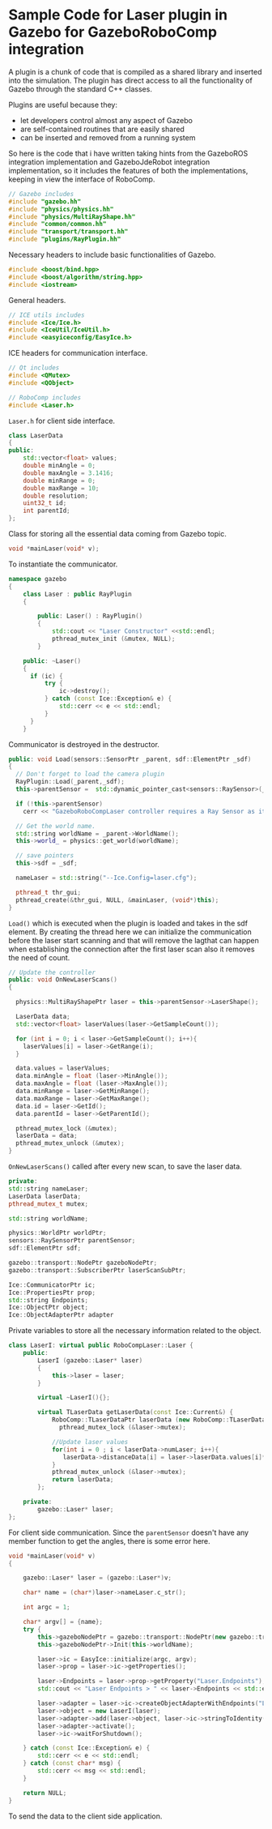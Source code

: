 # Sample Code for Laser plugin in Gazebo for GazeboRoboComp integration

A plugin is a chunk of code that is compiled as a shared library and inserted into the simulation.
The plugin has direct access to all the functionality of Gazebo through the standard C++ classes.

Plugins are useful because they:

* let developers control almost any aspect of Gazebo
* are self-contained routines that are easily shared
* can be inserted and removed from a running system

So here is the code that i have written taking hints from the GazeboROS integration implementation and GazeboJdeRobot 
integration implementation, so it includes the features of both the implementations, keeping in view the interface of 
RoboComp.

```cpp
// Gazebo includes
#include "gazebo.hh"
#include "physics/physics.hh"
#include "physics/MultiRayShape.hh"
#include "common/common.hh"
#include "transport/transport.hh"
#include "plugins/RayPlugin.hh"
```
Necessary headers to include basic functionalities of Gazebo.
```cpp
#include <boost/bind.hpp>
#include <boost/algorithm/string.hpp>
#include <iostream>
```
General headers.
```cpp
// ICE utils includes
#include <Ice/Ice.h>
#include <IceUtil/IceUtil.h>
#include <easyiceconfig/EasyIce.h>
```
ICE headers for communication interface.
```cpp
// Qt includes
#include <QMutex>
#include <QObject>

// RoboComp includes
#include <Laser.h>

```
`Laser.h` for client side interface.

```cpp
class LaserData
{
public:
    std::vector<float> values;
    double minAngle = 0;
    double maxAngle = 3.1416;
    double minRange = 0;
    double maxRange = 10;
    double resolution;
    uint32_t id;
    int parentId;
};
```
Class for storing all the essential data coming from Gazebo topic.
```cpp
void *mainLaser(void* v);
```
To  instantiate the communicator.
```cpp
namespace gazebo
{
    class Laser : public RayPlugin
  	{

		public: Laser() : RayPlugin()
		{
			std::cout << "Laser Constructor" <<std::endl;
			pthread_mutex_init (&mutex, NULL);
		}

    public: ~Laser()
    {
      if (ic) {
          try {
              ic->destroy();
          } catch (const Ice::Exception& e) {
              std::cerr << e << std::endl;
          }
      }
    }

```
Communicator is destroyed in the destructor.
```cpp
public: void Load(sensors::SensorPtr _parent, sdf::ElementPtr _sdf)
{
  // Don't forget to load the camera plugin
  RayPlugin::Load(_parent,_sdf);
  this->parentSensor =  std::dynamic_pointer_cast<sensors::RaySensor>(_parent);

  if (!this->parentSensor)
    cerr << "GazeboRoboCompLaser controller requires a Ray Sensor as its parent" << endl;

  // Get the world name.
  std::string worldName = _parent->WorldName();
  this->world_ = physics::get_world(worldName);

  // save pointers
  this->sdf = _sdf;

  nameLaser = std::string("--Ice.Config=laser.cfg");

  pthread_t thr_gui;
  pthread_create(&thr_gui, NULL, &mainLaser, (void*)this);
}
```
`Load()` which is executed when the plugin is loaded and takes in the sdf element. By creating the thread here we can 
initialize the communication before the laser start scanning and that will remove the lagthat can happen when establishing 
the connection after the first laser scan also it removes the need of count.
```cpp
// Update the controller
public: void OnNewLaserScans()
{

  physics::MultiRayShapePtr laser = this->parentSensor->LaserShape();

  LaserData data;
  std::vector<float> laserValues(laser->GetSampleCount());

  for (int i = 0; i < laser->GetSampleCount(); i++){
    laserValues[i] = laser->GetRange(i);
  }

  data.values = laserValues;
  data.minAngle = float (laser->MinAngle());
  data.maxAngle = float (laser->MaxAngle());
  data.minRange = laser->GetMinRange();
  data.maxRange = laser->GetMaxRange();
  data.id = laser->GetId();
  data.parentId = laser->GetParentId();

  pthread_mutex_lock (&mutex);
  laserData = data;
  pthread_mutex_unlock (&mutex);
}
```
`OnNewLaserScans()` called after every new scan, to save the laser data.

```cpp
private:
std::string nameLaser;
LaserData laserData;
pthread_mutex_t mutex;

std::string worldName;

physics::WorldPtr worldPtr;
sensors::RaySensorPtr parentSensor;
sdf::ElementPtr sdf;

gazebo::transport::NodePtr gazeboNodePtr;
gazebo::transport::SubscriberPtr laserScanSubPtr;

Ice::CommunicatorPtr ic;
Ice::PropertiesPtr prop;
std::string Endpoints;
Ice::ObjectPtr object;
Ice::ObjectAdapterPtr adapter
```

Private variables to store all the necessary information related to the object.

```cpp
class LaserI: virtual public RoboCompLaser::Laser {
	public:
		LaserI (gazebo::Laser* laser)
		{
			this->laser = laser;
		}

		virtual ~LaserI(){};

		virtual TLaserData getLaserData(const Ice::Current&) {
		    RoboComp::TLaserDataPtr laserData (new RoboComp::TLaserData());
			  pthread_mutex_lock (&laser->mutex);

  			//Update laser values
  			for(int i = 0 ; i < laserData->numLaser; i++){
  			   laserData->distanceData[i] = laser->laserData.values[i]*1000;
  			}
  			pthread_mutex_unlock (&laser->mutex);
  			return laserData;
		};

	private:
		gazebo::Laser* laser;
};

```
For client side communication. Since the `parentSensor` doesn't have any member function to get the angles, there is some
error here.
```cpp
void *mainLaser(void* v)
{

  	gazebo::Laser* laser = (gazebo::Laser*)v;

  	char* name = (char*)laser->nameLaser.c_str();

    int argc = 1;

    char* argv[] = {name};
    try {
        this->gazeboNodePtr = gazebo::transport::NodePtr(new gazebo::transport::Node());
        this->gazeboNodePtr->Init(this->worldName);

        laser->ic = EasyIce::initialize(argc, argv);
        laser->prop = laser->ic->getProperties();

        laser->Endpoints = laser->prop->getProperty("Laser.Endpoints");
        std::cout << "Laser Endpoints > " << laser->Endpoints << std::endl;

        laser->adapter = laser->ic->createObjectAdapterWithEndpoints("Laser", Endpoints);
        laser->object = new LaserI(laser);
        laser->adapter->add(laser->object, laser->ic->stringToIdentity("Laser"));
        laser->adapter->activate();
        laser->ic->waitForShutdown();

    } catch (const Ice::Exception& e) {
        std::cerr << e << std::endl;
    } catch (const char* msg) {
        std::cerr << msg << std::endl;
    }

    return NULL;
}
```
To send the data to the client side application.
